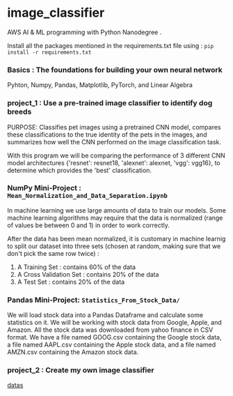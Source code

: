 # image_classifier

AWS AI & ML programming with Python Nanodegree .

Install all the packages mentioned in the requirements.txt file using : ```pip install -r requirements.txt```

### Basics : The foundations for building your own neural network
Pyhton, Numpy, Pandas, Matplotlib, PyTorch, and Linear Algebra

### project_1 : Use a pre-trained image classifier to identify dog breeds

PURPOSE: Classifies pet images using a pretrained CNN model, compares these classifications to the true identity of the pets in the images, and summarizes how well the CNN performed on the image classification task.

With this program we will be comparing the performance of 3 different CNN model architectures {'resnet': resnet18, 'alexnet': alexnet, 'vgg': vgg16},  to determine which provides the 'best' classification.

### NumPy Mini-Project : ```Mean_Normalization_and_Data_Separation.ipynb```

In machine learning we use large amounts of data to train our models. Some machine learning algorithms may require that the data is normalized (range of values be between 0 and 1) in order to work correctly.

After the data has been mean normalized, it is customary in machine learnig to split our dataset into three sets (chosen at random, making sure that we don't pick the same row twice) :
1. A Training Set : contains 60% of the data
2. A Cross Validation Set : contains 20% of the data
3. A Test Set : contains 20% of the data

### Pandas Mini-Project: ```Statistics_From_Stock_Data/```

We will load stock data into a Pandas Dataframe and calculate some statistics on it. We will be working with stock data from Google, Apple, and Amazon. All the stock data was downloaded from yahoo finance in CSV format. We have a file named GOOG.csv containing the Google stock data, a file named AAPL.csv containing the Apple stock data, and a file named AMZN.csv containing the Amazon stock data.

### project_2 : Create my own image classifier
[datas](https://drive.google.com/drive/folders/1P2JPyeyOjYaKykiL8GR3vdnakjv3Nm6n)
